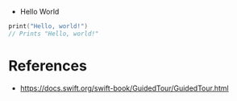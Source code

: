 * Hello World
```swift
print("Hello, world!")
// Prints "Hello, world!"
```
# References
* https://docs.swift.org/swift-book/GuidedTour/GuidedTour.html
